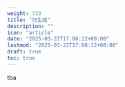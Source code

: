 ```yaml
---
weight: 723
title: "行生成"
description: ""
icon: "article"
date: "2025-03-22T17:08:12+08:00"
lastmod: "2025-03-22T17:08:12+08:00"
draft: true
toc: true
---
```


tba